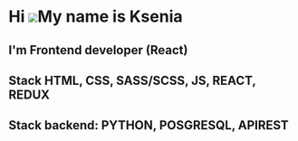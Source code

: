 Hi ![](https://user-images.githubusercontent.com/18350557/176309783-0785949b-9127-417c-8b55-ab5a4333674e.gif)My name is Ksenia
==============================================================================================================================

I'm Frontend developer (React)
-----------------------------

Stack  HTML, CSS, SASS/SCSS, JS, REACT, REDUX 
-----------------------------
Stack backend: PYTHON, POSGRESQL, APIREST
-----------------------------


